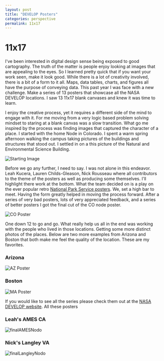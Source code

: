 ```yaml
---
layout: post
title: "DEVELOP Posters"
categories: perspective
permalink: 11x17
---
```


# 11x17
I've been interested in digital design sense being exposed to good cartography. The truth of the matter is people enjoy looking at images that are appealing to the eyes. So I learned pretty quick that if you want your work seen, make it look good. While there is a lot of creativity involved, there is a bit of a form to it all. Maps, data tables, charts, and figures all have the purpose of conveying data. This past year I was face with a new challenge. Make a series of 13 posters that showcase all the NASA DEVELOP locations. I saw 13 11x17 blank canvases and knew it was time to learn.

I enjoy the creative process, yet it requires a different side of the mind to engage with it. For me moving from a very logic based problem solving mindset to staring at a blank canvas was a slow transition. What go me inspired by the process was finding images that captured the character of a place. I started with the home Node in Colorado. I spent a warm spring afternoon walking the campus taking pictures of the buildings and structures that stood out. I settled in on a this picture of the Natural and Environmental Science Building.

![Starting Image]({{"/assests/coPosterPicture.png"|absolute_url})

Before we go any further, I need to say. I was not alone in this endeavor. Leah Kucera, Lauren Childs-Gleason, Nick Rousseau where all contributors to the theme of the posters as well as producing some themselves. I'll highlight there work at the bottom. What the team decided on is a play on the ever popular retro [National Park Service posters](https://www.colorado.edu/coloradan/2015/09/01/look-national-parks). We, set a high bar to meet. Having the form greatly helped in moving the process forward. After a series of very bad posters, lots of very appreciated feedback, and a series of better posters I got the final cut of the CO node poster.

![CO Poster]({{"/assests/coNodeFinal.png"|absolute_url}})


One down 12 to go and go. What really help us all in the end was working with the people who lived in those locations. Getting some more distinct photos of the places. Below are two more examples from Arizona and Boston that both make me feel the quality of the location. These are my favorites.


### Arizona

![AZ Poster]({{"/assests/azNodeFinal.png"|absolute_url}})

### Boston

![MA Poster]({{"/assests/maNodeFinal.png"|absolute_url}})

If you would like to see all the series please check them out at the [NASA DEVELOP website](https://develop.larc.nasa.gov/20thanniversary.php#poster). All these posters


### Leah's AMES CA

![finalAMESNodo]({{"/assests/amesNodeFinal.png"|absolute_url}})


### Nick's Langley VA

![finalLangleyNodo]({{"/assests/larcNodeFinal.png"|absolute_url}})

